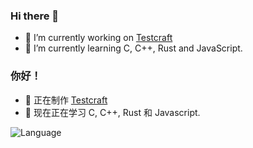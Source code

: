 ### Hi there 👋

- 🔭 I’m currently working on [Testcraft](https://github.com/NeoxyCN/Testcraft)  
- 🌱 I’m currently learning C, C++, Rust and JavaScript.  

### 你好！

- 🔭 正在制作 [Testcraft](https://github.com/NeoxyCN/Testcraft)  
- 🌱 现在正在学习 C, C++, Rust 和 Javascript.  

![Language](https://github-readme-stats.vercel.app/api/top-langs/?username=NeoxyCN)  

<!--
**NeoxyCN/NeoxyCN** is a ✨ _special_ ✨ repository because its `README.md` (this file) appears on your GitHub profile.

Here are some ideas to get you started:

- 🔭 I’m currently working on ...
- 🌱 I’m currently learning ...
- 👯 I’m looking to collaborate on ...
- 🤔 I’m looking for help with ...
- 💬 Ask me about ...
- 📫 How to reach me: ...
- 😄 Pronouns: ...
- ⚡ Fun fact: ...
-->

